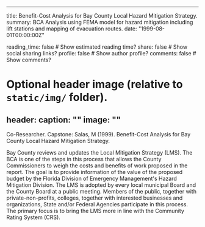 
---
title: Benefit-Cost Analysis for Bay County Local Hazard Mitigation Strategy. 
summary: BCA Analysis using FEMA model for hazard mitigation including lift stations and mapping of evacuation routes.
date: "1999-08-01T00:00:00Z"

reading_time: false  # Show estimated reading time?
share: false  # Show social sharing links?
profile: false  # Show author profile?
comments: false  # Show comments?

# Optional header image (relative to `static/img/` folder).
header:
  caption: ""
  image: ""
---

Co-Researcher. Capstone: Salas, M (1999). Benefit-Cost Analysis for Bay County Local Hazard Mitigation Strategy. 

Bay County reviews and updates the Local Mitigation Strategy (LMS). The BCA is one of the steps in this process that allows the County Commissioners to weigh the costs and benefits of work proposed in the report. The goal is to provide information of the value of the proposed budget by the Florida Division of Emergency Management's Hazard Mitigation Division.  The LMS is adopted by every local municipal Board and the County Board at a public meeting. Members of the public, together with private-non-profits, colleges, together with interested businesses and organizations, State and/or Federal Agencies participate in this process. The primary focus is to bring the LMS more in line with the Community Rating System (CRS).

